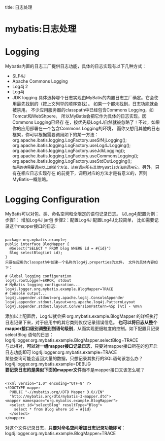 title: 日志处理 

#  mybatis:日志处理 

#  Logging 

Mybatis内置的日志工厂提供日志功能，具体的日志实现有以下几种方式：

  * SLF4J
  * Apache Commons Logging
  * Log4j 2
  * Log4j
  * JDK logging
具体选择哪个日志实现由MyBatis的内置日志工厂确定。它会使用最先找到的（按上文列举的顺序查找）。 如果一个都未找到，日志功能就会被禁用。
不少应用服务器的classpath中已经包含Commons Logging，如Tomcat和WebShpere， 所以MyBatis会把它作为具体的日志实现。因Commons Logging已经存 在，按优先级Log4J自然就被忽略了！不过，如果你的应用部署在一个包含Commons Logging的环境， 而你又想用其他的日志框架，你可以根据需要调用如下的某一方法：
org.apache.ibatis.logging.LogFactory.useSlf4jLogging();  
org.apache.ibatis.logging.LogFactory.useLog4JLogging();  
org.apache.ibatis.logging.LogFactory.useJdkLogging();  
org.apache.ibatis.logging.LogFactory.useCommonsLogging();  
org.apache.ibatis.logging.LogFactory.useStdOutLogging();  
` 如果的确需要调用以上的某个方法，请在调用所有其他MyBatis方法前调用它 `。另外，只有在相应日志实现存在 的前提下，调用对应的方法才是有意义的，否则MyBatis一概忽略。
#  Logging Configuration 

<note tip>MyBatis可以对包、类、命名空间和全限定的语句记录日志。</note>
以Log4j配置为例：
步骤1： 增加Log4J jar包
步骤2：配置Log4J
配置Log4J比较简单， 比如需要记录这个mapper接口的日志:  
```
  
package org.mybatis.example;  
public interface BlogMapper {  
  @Select("SELECT * FROM blog WHERE id = #{id}")  
  Blog selectBlog(int id);  
}  
只要在应用的classpath中创建一个名称为log4j.properties的文件， 文件的具体内容如下：  
  
# Global logging configuration  
log4j.rootLogger=ERROR, stdout  
# MyBatis logging configuration...  
log4j.logger.org.mybatis.example.BlogMapper=TRACE  
# Console output...  
log4j.appender.stdout=org.apache.log4j.ConsoleAppender  
log4j.appender.stdout.layout=org.apache.log4j.PatternLayout  
log4j.appender.stdout.layout.ConversionPattern=%5p [%t] - %m%n  

```
添加以上配置后，Log4J就会把 org.mybatis.example.BlogMapper 的详细执行日志记录下来，对于应用中的其它类则仅仅记录错误信息。
**也可以将日志从整个mapper接口级别调整到到语句级别**，从而实现更细粒度的控制。如下配置只记录 selectBlog 语句的日志：
log4j.logger.org.mybatis.example.BlogMapper.selectBlog=TRACE  
与此相对，**可以对一组mapper接口记录日志**，只要对mapper接口所在的包开启日志功能即可
log4j.logger.org.mybatis.example=TRACE  
某些查询可能会返回大量的数据，只想记录其执行的SQL语句该怎么办？
log4j.logger.org.mybatis.example=DEBUG  
**要记录日志的是类似下面的mapper文件**而不是mapper接口又该怎么呢？
```

<?xml version="1.0" encoding="UTF-8" ?>  
<!DOCTYPE mapper  
  PUBLIC "-//mybatis.org//DTD Mapper 3.0//EN"  
  "http://mybatis.org/dtd/mybatis-3-mapper.dtd">  
<mapper namespace="org.mybatis.example.BlogMapper">  
  <select id="selectBlog" resultType="Blog">  
    select * from Blog where id = #{id}  
  </select>  
</mapper> 

```
对这个文件记录日志，**只要对命名空间增加日志记录功能即可**：
log4j.logger.org.mybatis.example.BlogMapper=TRACE 